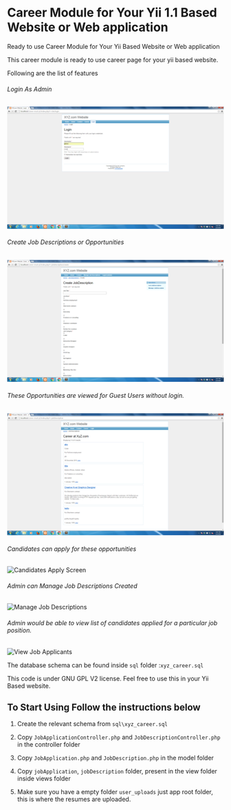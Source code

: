 # Career Module for Your **Yii 1.1** Based Website or Web application
Ready to use Career Module for Your Yii Based Website or Web application

This career module is ready to use career page for your yii based website.

Following are the list of features

###### Login As Admin
![Login As Admin](screens/admin.png)

###### Create Job Descriptions or Opportunities
![Create Job Opportunities / Job Descriptions](screens/createjob.png)

###### These Opportunities are viewed for Guest Users without login.
![Job Description list](screens/job-description-list.png)

###### Candidates can apply for these opportunities
![Candidates Apply Screen](screen/)

###### Admin can Manage Job Descriptions Created
![Manage Job Descriptions](screen/view-applicants.png)

###### Admin would be able to view list of candidates applied for a particular job position.
![View Job Applicants](screen/manage-job-descriptions.png)

The database schema can be found inside `sql` folder :`xyz_career.sql`

This code is under GNU GPL V2 license. Feel free to use this in your Yii Based website.

## To Start Using Follow the instructions below

1. Create the relevant schema from `sql\xyz_career.sql`

2. Copy `JobApplicationController.php` and `JobDescriptionController.php` in the controller folder

3. Copy `JobApplication.php` and `JobDescription.php` in the model folder

4. Copy `jobApplication`, `jobDescription` folder, present in the view folder inside views folder

5. Make sure you have a empty folder `user_uploads` just app root folder, this is where the resumes are uploaded.
